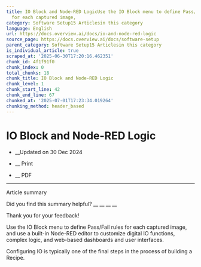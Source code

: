 ```yaml
---
title: IO Block and Node-RED LogicUse the IO Block menu to define Pass/Fail rules
  for each captured image,
category: Software Setup15 Articlesin this category
language: English
url: https://docs.overview.ai/docs/io-and-node-red-logic
source_page: https://docs.overview.ai/docs/software-setup
parent_category: Software Setup15 Articlesin this category
is_individual_article: true
scraped_at: '2025-06-30T17:20:16.462351'
chunk_id: 4f1f91f0
chunk_index: 0
total_chunks: 18
chunk_title: IO Block and Node-RED Logic
chunk_level: 1
chunk_start_line: 42
chunk_end_line: 67
chunked_at: '2025-07-01T17:23:34.019264'
chunking_method: header_based
---
```


# IO Block and Node-RED Logic

  *  __Updated on 30 Dec 2024



  *  __ Print

  * __ PDF




* * *

Article summary

Did you find this summary helpful?  __ __ __ __

Thank you for your feedback\!

Use the IO Block menu to define Pass/Fail rules for each captured image, and use a built-in Node-RED editor to customize digital IO functions, complex logic, and web-based dashboards and user interfaces.

Configuring IO is typically one of the final steps in the process of building a Recipe.
